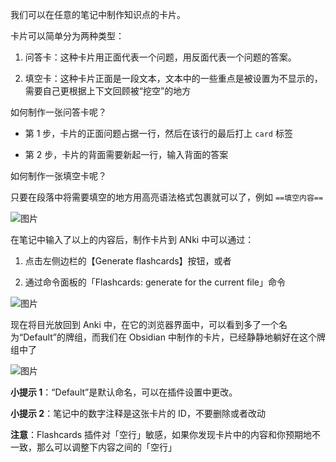 我们可以在任意的笔记中制作知识点的卡片。

卡片可以简单分为两种类型：

1. 问答卡：这种卡片用正面代表一个问题，用反面代表一个问题的答案。
    
2. 填空卡：这种卡片正面是一段文本，文本中的一些重点是被设置为不显示的，需要自己更根据上下文回顾被“挖空”的地方
    

如何制作一张问答卡呢？

- 第 1 步，卡片的正面问题占据一行，然后在该行的最后打上 `card` 标签
    
- 第 2 步，卡片的背面需要新起一行，输入背面的答案  
    

如何制作一张填空卡呢？

只要在段落中将需要填空的地方用高亮语法格式包裹就可以了，例如 `==填空内容==`

![图片](https://mmbiz.qpic.cn/sz_mmbiz_png/7EZ0IQOFRX16qqibtUEianYlnF4PKsrkvOxzaHTfbnDDNbticGezX1rtzAPhO7nYczNAEF83Vh0PnChZTyboSxbZA/640?wx_fmt=png&from=appmsg&tp=webp&wxfrom=5&wx_lazy=1&wx_co=1 "image.png")

在笔记中输入了以上的内容后，制作卡片到 ANki 中可以通过：

1. 点击左侧边栏的【Generate flashcards】按钮，或者
    
2. 通过命令面板的「Flashcards: generate for the current file」命令
    

![图片](https://mmbiz.qpic.cn/sz_mmbiz_png/7EZ0IQOFRX16qqibtUEianYlnF4PKsrkvOpxS6BMaibyhFn1Sic7uRfNXPkFL0eicp51aqldmtpH7yiaJ8e6xXolrt1w/640?wx_fmt=png&from=appmsg&tp=webp&wxfrom=5&wx_lazy=1&wx_co=1 "image.png")

现在将目光放回到 Anki 中，在它的浏览器界面中，可以看到多了一个名为“Default”的牌组，而我们在 Obsidian 中制作的卡片，已经静静地躺好在这个牌组中了

![图片](https://mmbiz.qpic.cn/sz_mmbiz_png/7EZ0IQOFRX16qqibtUEianYlnF4PKsrkvOCQeWVmoyEcnfv9vjD5kXVWicx7KMHaOIhiaLlFY6h4DKeqJmwgLYSKoQ/640?wx_fmt=png&from=appmsg&tp=webp&wxfrom=5&wx_lazy=1&wx_co=1 "image.png")

**小提示 1**：“Default”是默认命名，可以在插件设置中更改。

**小提示 2**：笔记中的数字注释是这张卡片的 ID，不要删除或者改动

**注意**：Flashcards 插件对「空行」敏感，如果你发现卡片中的内容和你预期地不一致，那么可以调整下内容之间的「空行」